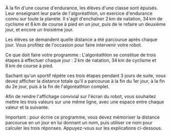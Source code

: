 À la fin d'une course d'endurance, les élèves d'une classe sont épuisés. Leur enseignant leur parle de l'algoréathlon, un exercice d'endurance connu sur toute la planète. Il s'agit d'enchaîner 2 km de natation, 34 km de cyclisme et 6 km de course à pied en un jour, puis de le refaire un deuxième jour, et encore un troisième jour.

Les élèves se demandent quelle distance a été parcourue après chaque jour. Vous profitez de l'occasion pour faire intervenir votre robot.

Ce que doit faire votre programme :
L'algoréathlon se constitue de trois étapes à effectuer chaque jour : 2 km de natation, 34 km de cyclisme et 6 km de course à pied.

Sachant qu'un sportif répète ces trois étapes pendant 3 jours de suite, vous devez afficher la distance totale qu'il a parcourue à la fin du 1er jour, à la fin du 2e jour, puis à la fin de l'algoréathlon complet.

Afin de rendre l'affichage convivial sur l'écran du robot, vous souhaitez mettre les trois valeurs sur une même ligne, avec une espace entre chaque valeur et la suivante.

Important : pour écrire ce programme, vous devez mémoriser la distance parcourue en un jour en lui donnant un nom, puis utiliser ce nom pour calculer les trois réponses. Appuyez-vous sur les explications ci-dessous.
